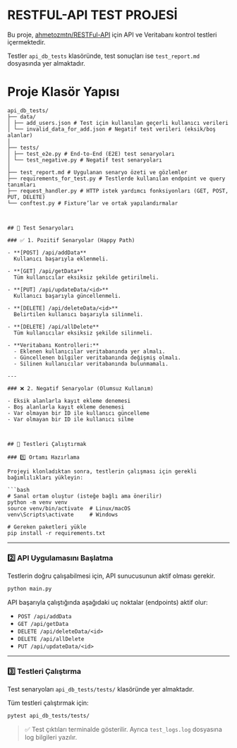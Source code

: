 # RESTFUL-API TEST PROJESİ

Bu proje, [ahmetozmtn/RESTFul-API](https://github.com/ahmetozmtn/RESTFul-API) için API ve Veritabanı kontrol testleri içermektedir.

Testler `api_db_tests` klasöründe, test sonuçları ise `test_report.md` dosyasında yer almaktadır.

# Proje Klasör Yapısı
```
api_db_tests/
├── data/
│ ├── add_users.json # Test için kullanılan geçerli kullanıcı verileri
│ └── invalid_data_for_add.json # Negatif test verileri (eksik/boş alanlar)
│
├── tests/
│ ├── test_e2e.py # End-to-End (E2E) test senaryoları
│ └── test_negative.py # Negatif test senaryoları
│
├── test_report.md # Uygulanan senaryo özeti ve gözlemler
├── requirements_for_test.py # Testlerde kullanılan endpoint ve query tanımları
├── request_handler.py # HTTP istek yardımcı fonksiyonları (GET, POST, PUT, DELETE)
└── conftest.py # Fixture’lar ve ortak yapılandırmalar



## 🧪 Test Senaryoları

### ✅ 1. Pozitif Senaryolar (Happy Path)

- **[POST] /api/addData**  
  Kullanıcı başarıyla eklenmeli.

- **[GET] /api/getData**  
  Tüm kullanıcılar eksiksiz şekilde getirilmeli.

- **[PUT] /api/updateData/<id>**  
  Kullanıcı başarıyla güncellenmeli.

- **[DELETE] /api/deleteData/<id>**  
  Belirtilen kullanıcı başarıyla silinmeli.

- **[DELETE] /api/allDelete**  
  Tüm kullanıcılar eksiksiz şekilde silinmeli.

- **Veritabanı Kontrolleri:**  
  - Eklenen kullanıcılar veritabanında yer almalı.  
  - Güncellenen bilgiler veritabanında değişmiş olmalı.  
  - Silinen kullanıcılar veritabanında bulunmamalı.

---

### ❌ 2. Negatif Senaryolar (Olumsuz Kullanım)

- Eksik alanlarla kayıt ekleme denemesi  
- Boş alanlarla kayıt ekleme denemesi  
- Var olmayan bir ID ile kullanıcı güncelleme  
- Var olmayan bir ID ile kullanıcı silme



## 🧪 Testleri Çalıştırmak

### 1️⃣ Ortamı Hazırlama

Projeyi klonladıktan sonra, testlerin çalışması için gerekli bağımlılıkları yükleyin:

```bash
# Sanal ortam oluştur (isteğe bağlı ama önerilir)
python -m venv venv
source venv/bin/activate  # Linux/macOS
venv\Scripts\activate     # Windows

# Gereken paketleri yükle
pip install -r requirements.txt
```

---

### 2️⃣ API Uygulamasını Başlatma

Testlerin doğru çalışabilmesi için, API sunucusunun aktif olması gerekir.

```bash
python main.py
```

API başarıyla çalıştığında aşağıdaki uç noktalar (endpoints) aktif olur:

- `POST /api/addData`
- `GET /api/getData`
- `DELETE /api/deleteData/<id>`
- `DELETE /api/allDelete`
- `PUT /api/updateData/<id>`

---

### 3️⃣ Testleri Çalıştırma

Test senaryoları `api_db_tests/tests/` klasöründe yer almaktadır.

Tüm testleri çalıştırmak için:

```bash
pytest api_db_tests/tests/
```

> ✅ Test çıktıları terminalde gösterilir. Ayrıca `test_logs.log` dosyasına log bilgileri yazılır.